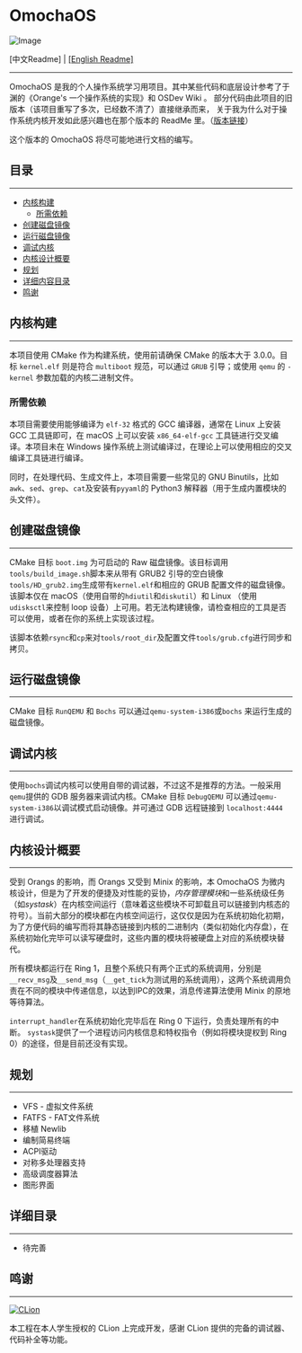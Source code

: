 # OmochaOS
![Image](resource/OmochaLogo.bmp)

[中文Readme] | [[English Readme]](README_en.md)

--------------------------------------------------------

OmochaOS 是我的个人操作系统学习用项目。其中某些代码和底层设计参考了于渊的《Orange's 一个操作系统的实现》和 OSDev Wiki 。
部分代码由此项目的旧版本（该项目重写了多次，已经数不清了）直接继承而来，
关于我为什么对于操作系统内核开发如此感兴趣也在那个版本的 ReadMe 里。（[版本链接](https://github.com/Oyami-Srk/OmochaOS/tree/original_omochaos)）

这个版本的 OmochaOS 将尽可能地进行文档的编写。

## 目录
---------------
  * [内核构建](#内核构建)
    * [所需依赖](#所需依赖)
  * [创建磁盘镜像](#创建磁盘镜像)
  * [运行磁盘镜像](#运行磁盘镜像)
  * [调试内核](#调试内核)
  * [内核设计概要](#内核设计概要)
  * [规划](#规划)
  * [详细内容目录](#详细目录)
  * [鸣谢](#鸣谢)



## 内核构建
----------
本项目使用 CMake 作为构建系统，使用前请确保 CMake 的版本大于 3.0.0。目标 `kernel.elf` 则是符合 `multiboot` 规范，可以通过 `GRUB` 引导；或使用 `qemu` 的 `-kernel` 参数加载的内核二进制文件。

### 所需依赖
本项目需要使用能够编译为 `elf-32` 格式的 GCC 编译器，通常在 Linux 上安装 GCC 工具链即可，在 macOS 上可以安装 `x86_64-elf-gcc` 工具链进行交叉编译。本项目未在 Windows 操作系统上测试编译过，在理论上可以使用相应的交叉编译工具链进行编译。

同时，在处理代码、生成文件上，本项目需要一些常见的 GNU Binutils，比如`awk`、`sed`、`grep`、`cat`及安装有`pyyaml`的 Python3 解释器（用于生成内置模块的头文件）。


## 创建磁盘镜像
-------------
CMake 目标 `boot.img` 为可启动的 Raw 磁盘镜像。该目标调用`tools/build_image.sh`脚本来从带有 GRUB2 引导的空白镜像`tools/HD_grub2.img`生成带有`kernel.elf`和相应的 GRUB 配置文件的磁盘镜像。该脚本仅在 macOS（使用自带的`hdiutil`和`diskutil`）和 Linux （使用`udisksctl`来控制 loop 设备）上可用。若无法构建镜像，请检查相应的工具是否可以使用，或者在你的系统上实现该过程。

该脚本依赖`rsync`和`cp`来对`tools/root_dir`及配置文件`tools/grub.cfg`进行同步和拷贝。

## 运行磁盘镜像
-------------
CMake 目标 `RunQEMU` 和 `Bochs` 可以通过`qemu-system-i386`或`bochs` 来运行生成的磁盘镜像。

## 调试内核
-------------
使用`bochs`调试内核可以使用自带的调试器，不过这不是推荐的方法。一般采用`qemu`提供的 GDB 服务器来调试内核。CMake 目标 `DebugQEMU` 可以通过`qemu-system-i386`以调试模式启动镜像。并可通过 GDB 远程链接到 `localhost:4444` 进行调试。

## 内核设计概要
-------------
受到 Orangs 的影响，而 Orangs 又受到 Minix 的影响，本 OmochaOS 为微内核设计，但是为了开发的便捷及对性能的妥协，*内存管理模块*和一些系统级任务（如*systask*）在内核空间运行（意味着这些模块不可卸载且可以链接到内核态的符号）。当前大部分的模块都在内核空间运行，这仅仅是因为在系统初始化初期，为了方便代码的编写而将其静态链接到内核的二进制内（类似初始化内存盘），在系统初始化完毕可以读写硬盘时，这些内置的模块将被硬盘上对应的系统模块替代。

所有模块都运行在 Ring 1，且整个系统只有两个正式的系统调用，分别是`__recv_msg`及`__send_msg`（`__get_tick`为测试用的系统调用），这两个系统调用负责在不同的模块中传递信息，以达到IPC的效果，消息传递算法使用 Minix 的原地等待算法。

`interrupt_handler`在系统初始化完毕后在 Ring 0 下运行，负责处理所有的中断。
`systask`提供了一个进程访问内核信息和特权指令（例如将模块提权到 Ring 0）的途径，但是目前还没有实现。

## 规划
-------------
* VFS - 虚拟文件系统
* FATFS - FAT文件系统
* 移植 Newlib
* 编制简易终端
* ACPI驱动
* 对称多处理器支持
* 高级调度器算法
* 图形界面

## 详细目录
-------------
* 待完善

## 鸣谢
-------------
[![CLion](./resource/icon_CLion.png)](https://www.jetbrains.com/?from=OmochaOS)

本工程在本人学生授权的 CLion 上完成开发，感谢 CLion 提供的完备的调试器、代码补全等功能。
